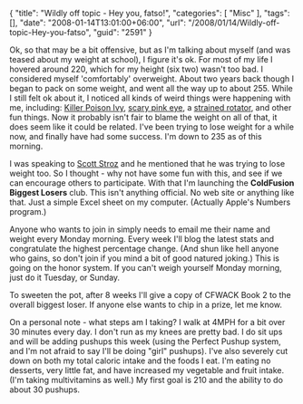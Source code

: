{
	"title": "Wildly off topic - Hey you, fatso!",
	"categories": [
		"Misc"
	],
	"tags": [],
	"date": "2008-01-14T13:01:00+06:00",
	"url": "/2008/01/14/Wildly-off-topic-Hey-you-fatso",
	"guid": "2591"
}

Ok, so that may be a bit offensive, but as I'm talking about myself (and was teased about my weight at school), I figure it's ok. For most of my life I hovered around 220, which for my height (six two) wasn't too bad. I considered myself 'comfortably' overweight. About two years back though I began to pack on some weight, and went all the way up to about 255. While I still felt ok about it, I noticed all kinds of weird things were happening with me, including: <a href="http://www.raymondcamden.com/index.cfm/2005/9/9/Poison-Ivy-2-Ray-0">Killer Poison Ivy</a>, <a href="http://www.coldfusionjedi.com/index.cfm/2006/6/22/Lighthouse-Pro-204-Released-and-the-story-of-the-Sithlords-Eye">scary pink eye</a>, a <a href="http://www.coldfusionjedi.com/index.cfm/2006/1/17/If-I-was-a-horse-they-would-shoot-me">strained rotator</a>, and other fun things. Now it probably isn't fair to blame the weight on all of that, it does seem like it could be related. I've been trying to lose weight for a while now, and finally have had some success. I'm down to 235 as of this morning.

I was speaking to <a href="http://www.boyzoid.com/blog/index.cfm">Scott Stroz</a> and he mentioned that he was trying to lose weight too. So I thought - why not have some fun with this, and see if we can encourage others to participate. With that I'm launching the <b>ColdFusion Biggest Losers</b> club. This isn't anything official. No web site or anything like that. Just a simple Excel sheet on my computer. (Actually Apple's Numbers program.)

Anyone who wants to join in simply needs to email me their name and weight every Monday morning. Every week I'll blog the latest stats and congratulate the highest percentage change. (And shun like hell anyone who gains, so don't join if you mind a bit of good natured joking.) This is going on the honor system. If you can't weigh yourself Monday morning, just do it Tuesday, or Sunday. 

To sweeten the pot, after 8 weeks I'll give a copy of CFWACK Book 2 to the overall biggest loser. If anyone else wants to chip in a prize, let me know. 

On a personal note - what steps am I taking? I walk at 4MPH for a bit over 30 minutes every day. I don't run as my knees are pretty bad. I do sit ups and will be adding pushups this week (using the Perfect Pushup system, and I'm not afraid to say I'll be doing "girl" pushups). I've also severely cut down on both my total caloric intake and the foods I eat. I'm eating no desserts, very little fat, and have increased my vegetable and fruit intake. (I'm taking multivitamins as well.) My first goal is 210 and the ability to do about 30 pushups.